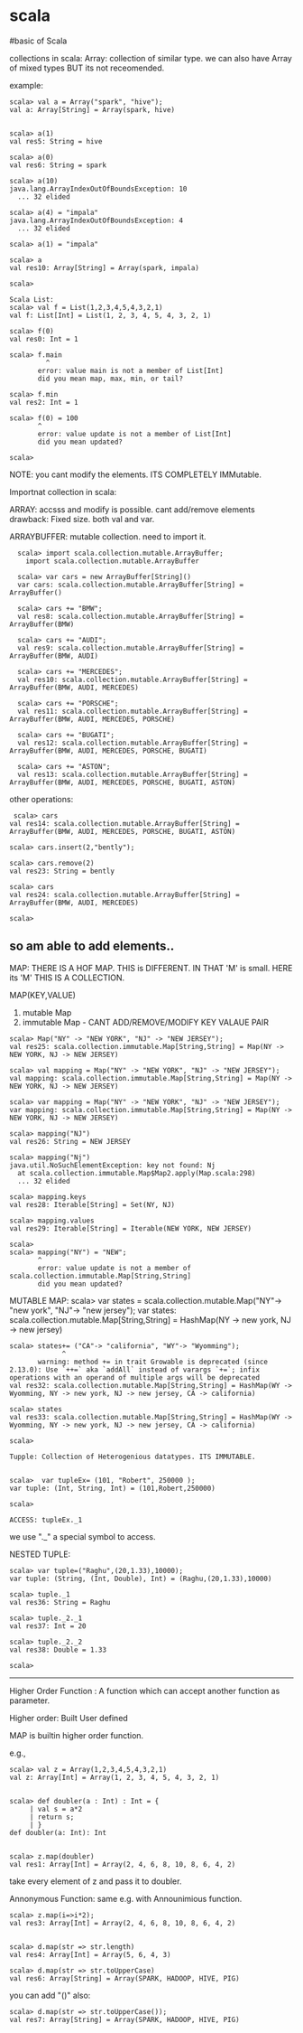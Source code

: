 # scala
#basic of Scala

collections in scala:
Array: collection of similar type.
  we can also have Array of mixed types BUT its not receomended.
  
example:

    scala> val a = Array("spark", "hive");
    val a: Array[String] = Array(spark, hive)


    scala> a(1)
    val res5: String = hive

    scala> a(0)
    val res6: String = spark

    scala> a(10)
    java.lang.ArrayIndexOutOfBoundsException: 10
      ... 32 elided

    scala> a(4) = "impala"
    java.lang.ArrayIndexOutOfBoundsException: 4
      ... 32 elided

    scala> a(1) = "impala"

    scala> a
    val res10: Array[String] = Array(spark, impala)

    scala>

    Scala List:
    scala> val f = List(1,2,3,4,5,4,3,2,1)
    val f: List[Int] = List(1, 2, 3, 4, 5, 4, 3, 2, 1)

    scala> f(0)
    val res0: Int = 1

    scala> f.main
             ^
           error: value main is not a member of List[Int]
           did you mean map, max, min, or tail?

    scala> f.min
    val res2: Int = 1

    scala> f(0) = 100
           ^
           error: value update is not a member of List[Int]
           did you mean updated?

    scala>

NOTE: you cant modify the elements. ITS COMPLETELY IMMutable.

Importnat collection in scala:

  ARRAY:
      accsss and modify is possible. 
      cant add/remove elements
      drawback: Fixed size. both val and var. 
      
  ARRAYBUFFER:
      mutable collection.
      need to import it.
      
      scala> import scala.collection.mutable.ArrayBuffer;
        import scala.collection.mutable.ArrayBuffer
        
      scala> var cars = new ArrayBuffer[String]()
      var cars: scala.collection.mutable.ArrayBuffer[String] = ArrayBuffer()

      scala> cars += "BMW";
      val res8: scala.collection.mutable.ArrayBuffer[String] = ArrayBuffer(BMW)
      
      scala> cars += "AUDI";
      val res9: scala.collection.mutable.ArrayBuffer[String] = ArrayBuffer(BMW, AUDI)

      scala> cars += "MERCEDES";
      val res10: scala.collection.mutable.ArrayBuffer[String] = ArrayBuffer(BMW, AUDI, MERCEDES)

      scala> cars += "PORSCHE";
      val res11: scala.collection.mutable.ArrayBuffer[String] = ArrayBuffer(BMW, AUDI, MERCEDES, PORSCHE)

      scala> cars += "BUGATI";
      val res12: scala.collection.mutable.ArrayBuffer[String] = ArrayBuffer(BMW, AUDI, MERCEDES, PORSCHE, BUGATI)

      scala> cars += "ASTON";
      val res13: scala.collection.mutable.ArrayBuffer[String] = ArrayBuffer(BMW, AUDI, MERCEDES, PORSCHE, BUGATI, ASTON)  
      
 other operations:
     
     scala> cars
    val res14: scala.collection.mutable.ArrayBuffer[String] = ArrayBuffer(BMW, AUDI, MERCEDES, PORSCHE, BUGATI, ASTON)

    scala> cars.insert(2,"bently");

    scala> cars.remove(2)
    val res23: String = bently

    scala> cars
    val res24: scala.collection.mutable.ArrayBuffer[String] = ArrayBuffer(BMW, AUDI, MERCEDES)

    scala>

so am able to add elements..
---------------------------------------------------------
MAP:
THERE IS A HOF MAP. THIS is DIFFERENT. IN THAT 'M' is small. HERE its 'M'
THIS IS A COLLECTION.

MAP(KEY,VALUE)
  1. mutable Map
  2. immutable Map - CANT ADD/REMOVE/MODIFY KEY VALAUE PAIR

    scala> Map("NY" -> "NEW YORK", "NJ" -> "NEW JERSEY");
    val res25: scala.collection.immutable.Map[String,String] = Map(NY -> NEW YORK, NJ -> NEW JERSEY)

    scala> val mapping = Map("NY" -> "NEW YORK", "NJ" -> "NEW JERSEY");
    val mapping: scala.collection.immutable.Map[String,String] = Map(NY -> NEW YORK, NJ -> NEW JERSEY)

    scala> var mapping = Map("NY" -> "NEW YORK", "NJ" -> "NEW JERSEY");
    var mapping: scala.collection.immutable.Map[String,String] = Map(NY -> NEW YORK, NJ -> NEW JERSEY)

    scala> mapping("NJ")
    val res26: String = NEW JERSEY

    scala> mapping("Nj")
    java.util.NoSuchElementException: key not found: Nj
      at scala.collection.immutable.Map$Map2.apply(Map.scala:298)
      ... 32 elided

    scala> mapping.keys
    val res28: Iterable[String] = Set(NY, NJ)

    scala> mapping.values
    val res29: Iterable[String] = Iterable(NEW YORK, NEW JERSEY)

    scala>
    scala> mapping("NY") = "NEW";
           ^
           error: value update is not a member of scala.collection.immutable.Map[String,String]
           did you mean updated?
       
       
MUTABLE MAP:
    scala> var states = scala.collection.mutable.Map("NY"-> "new york", "NJ"-> "new jersey");
    var states: scala.collection.mutable.Map[String,String] = HashMap(NY -> new york, NJ -> new jersey)

    scala> states+= ("CA"-> "california", "WY"-> "Wyomming");
                 ^
           warning: method += in trait Growable is deprecated (since 2.13.0): Use `++=` aka `addAll` instead of varargs `+=`; infix operations with an operand of multiple args will be deprecated
    val res32: scala.collection.mutable.Map[String,String] = HashMap(WY -> Wyomming, NY -> new york, NJ -> new jersey, CA -> california)

    scala> states
    val res33: scala.collection.mutable.Map[String,String] = HashMap(WY -> Wyomming, NY -> new york, NJ -> new jersey, CA -> california)

    scala>

    Tupple: Collection of Heterogenious datatypes. ITS IMMUTABLE.


    scala>  var tupleEx= (101, "Robert", 250000 );
    var tuple: (Int, String, Int) = (101,Robert,250000)

    scala>

    ACCESS: tupleEx._1

we use "._" a special symbol to access.

NESTED TUPLE:
    
    scala> var tuple=("Raghu",(20,1.33),10000);
    var tuple: (String, (Int, Double), Int) = (Raghu,(20,1.33),10000)

    scala> tuple._1
    val res36: String = Raghu

    scala> tuple._2._1
    val res37: Int = 20

    scala> tuple._2._2
    val res38: Double = 1.33

    scala>



-----------------------------
Higher Order Function : A function which can accept another function as parameter.

Higher order:
  Built 
  User defined 
  
  
MAP is builtin higher order function.

e.g.,

    scala> val z = Array(1,2,3,4,5,4,3,2,1)
    val z: Array[Int] = Array(1, 2, 3, 4, 5, 4, 3, 2, 1)


    scala> def doubler(a : Int) : Int = {
         | val s = a*2
         | return s;
         | }
    def doubler(a: Int): Int


    scala> z.map(doubler)
    val res1: Array[Int] = Array(2, 4, 6, 8, 10, 8, 6, 4, 2)

take every element of z and pass it to doubler.


Annonymous Function:
same e.g. with Announimious function.

    scala> z.map(i=>i*2);
    val res3: Array[Int] = Array(2, 4, 6, 8, 10, 8, 6, 4, 2)


    scala> d.map(str => str.length)
    val res4: Array[Int] = Array(5, 6, 4, 3)

    scala> d.map(str => str.toUpperCase)
    val res6: Array[String] = Array(SPARK, HADOOP, HIVE, PIG)

you can add "()" also: 

    scala> d.map(str => str.toUpperCase());
    val res7: Array[String] = Array(SPARK, HADOOP, HIVE, PIG)



